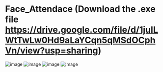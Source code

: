 # Face_Attendace (Download the .exe file https://drive.google.com/file/d/1juILWtTwLw0Hd9aLaYCqn5qMSdOCphVn/view?usp=sharing)
![image](https://github.com/Sohan-2001/Face_Attendace/assets/112119230/af8d393f-a61e-4733-9b3e-5de9db1270a3)
![image](https://github.com/Sohan-2001/Face_Attendace/assets/112119230/89aa434c-0c5c-46ed-b76d-2c655471a034)
![image](https://github.com/Sohan-2001/Face_Attendace/assets/112119230/74325bf5-b02c-4122-9933-bad80c4246e2)
![image](https://github.com/Sohan-2001/Face_Attendace/assets/112119230/c0f29247-4227-43e1-afff-07e1973f0c89)

